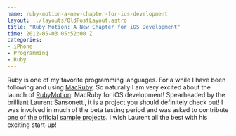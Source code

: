 ```yaml
--- 
name: ruby-motion-a-new-chapter-for-ios-development
layout: ../layouts/OldPostLayout.astro
title: "Ruby Motion: A New Chapter for iOS Development"
time: 2012-05-03 05:52:00 Z
categories: 
- iPhone
- Programming
- Ruby
---
```

<p>Ruby is one of my favorite programming languages. For a while I have been following and using <a href="http://macruby.org/">MacRuby</a>. So naturally I am very excited about the launch of <a href="http://rubymotion.com">RubyMotion</a>: MacRuby for iOS development! Spearheaded by the brilliant Laurent Sansonetti, it is a project you should definitely check out! I was involved in much of the beta testing period and was asked to contribute <a href="https://github.com/HipByte/RubyMotionSamples/tree/master/Trollify">one of the official sample projects</a>. I wish Laurent all the best with his exciting start-up!</p>
